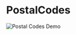 # PostalCodes

![Postal Codes Demo](http://res.cloudinary.com/juancrg90/image/upload/c_scale,h_550,w_280/v1480199689/postalCodes_mwjzv5.gif)


